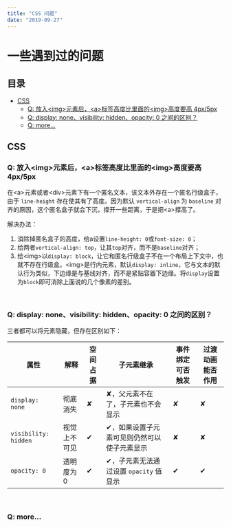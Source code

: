 ```yaml
---
title: "CSS 问题"
date: "2019-09-27"
---
```


# 一些遇到过的问题

## 目录 <!-- omit in toc -->

- [CSS](#css)
  - [Q: 放入\<img>元素后，\<a>标签高度比里面的\<img>高度要高 4px/5px](#q-放入img元素后a标签高度比里面的img高度要高-4px5px)
  - [Q: display: none、visibility: hidden、opacity: 0 之间的区别？](#q-display-nonevisibility-hiddenopacity-0-之间的区别)
  - [Q: more...](#q-more)

## CSS

### Q: 放入\<img>元素后，\<a>标签高度比里面的\<img>高度要高 4px/5px

在\<a>元素或者\<div>元素下有一个匿名文本，该文本外存在一个匿名行级盒子，由于 `line-height` 存在使其有了高度。因为默认 `vertical-align` 为 `baseline` 对齐的原因，这个匿名盒子就会下沉，撑开一些距离，于是把\<a>撑高了。

解决办法：

1. 消除掉匿名盒子的高度，给a设置`line-height: 0`或`font-size: 0`；
2. 给两者`vertical-align: top`，让其`top`对齐，而不是`baseline`对齐；
3. 给\<img>以`display: block`，让它和匿名行级盒子不在一个布局上下文中，也就不存在行级盒。\<img>是行内元素，默认`display: inline`，它与文本的默认行为类似，下边缘是与基线对齐，而不是紧贴容器下边缘。将`display`设置为`block`即可消除上面说的几个像素的差别。

<br/>

### Q: display: none、visibility: hidden、opacity: 0 之间的区别？

三者都可以将元素隐藏，但存在区别如下：

| 属性                 | 解释         | 空间占据 | 子元素继承                                  | 事件绑定可否触发 | 过渡动画能否作用 |
| -------------------- | ------------ | -------- | ------------------------------------------- | ---------------- | ---------------- |
| `display: none`      | 彻底消失     | ✘        | ✘，父元素不在了，子元素也不会显示           | ✘                | ✘                |
| `visibility: hidden` | 视觉上不可见 | ✔        | ✔，如果设置子元素可见则仍然可以使子元素显示 | ✘                | ✘                |
| `opacity: 0`         | 透明度为0    | ✔        | ✔，子元素无法通过设置 `opacity` 值显示      | ✔                | ✔                |

<br/>

### Q: more...



<br/>
